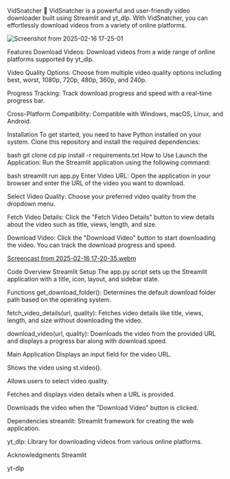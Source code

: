 VidSnatcher 🎥
VidSnatcher is a powerful and user-friendly video downloader built using Streamlit and yt_dlp. With VidSnatcher, you can effortlessly download videos from a variety of online platforms.

![Screenshot from 2025-02-16 17-25-01](https://github.com/user-attachments/assets/fc173b0b-9298-473a-b965-1556afc3f6af)

Features
Download Videos: Download videos from a wide range of online platforms supported by yt_dlp.

Video Quality Options: Choose from multiple video quality options including best, worst, 1080p, 720p, 480p, 360p, and 240p.

Progress Tracking: Track download progress and speed with a real-time progress bar.

Cross-Platform Compatibility: Compatible with Windows, macOS, Linux, and Android.

Installation
To get started, you need to have Python installed on your system. Clone this repository and install the required dependencies:

bash
git clone <repository-url>
cd <repository-directory>
pip install -r requirements.txt
How to Use
Launch the Application: Run the Streamlit application using the following command:

bash
streamlit run app.py
Enter Video URL: Open the application in your browser and enter the URL of the video you want to download.

Select Video Quality: Choose your preferred video quality from the dropdown menu.

Fetch Video Details: Click the "Fetch Video Details" button to view details about the video such as title, views, length, and size.

Download Video: Click the "Download Video" button to start downloading the video. You can track the download progress and speed.


[Screencast from 2025-02-16 17-20-35.webm](https://github.com/user-attachments/assets/21c8d3ab-2137-44d0-9c6e-10c1d41b748d)

Code Overview
Streamlit Setup
The app.py script sets up the Streamlit application with a title, icon, layout, and sidebar state.

Functions
get_download_folder(): Determines the default download folder path based on the operating system.

fetch_video_details(url, quality): Fetches video details like title, views, length, and size without downloading the video.

download_video(url, quality): Downloads the video from the provided URL and displays a progress bar along with download speed.

Main Application
Displays an input field for the video URL.

Shows the video using st.video().

Allows users to select video quality.

Fetches and displays video details when a URL is provided.

Downloads the video when the "Download Video" button is clicked.

Dependencies
streamlit: Streamlit framework for creating the web application.

yt_dlp: Library for downloading videos from various online platforms.

Acknowledgments
Streamlit

yt-dlp
